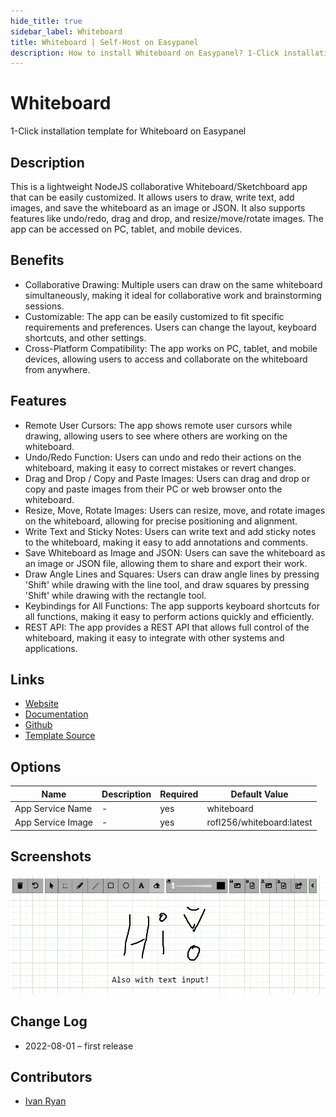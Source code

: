 ```yaml
---
hide_title: true
sidebar_label: Whiteboard
title: Whiteboard | Self-Host on Easypanel
description: How to install Whiteboard on Easypanel? 1-Click installation template for Whiteboard on Easypanel
---
```


<!-- generated -->

# Whiteboard

1-Click installation template for Whiteboard on Easypanel

## Description

This is a lightweight NodeJS collaborative Whiteboard/Sketchboard app that can be easily customized. It allows users to draw, write text, add images, and save the whiteboard as an image or JSON. It also supports features like undo/redo, drag and drop, and resize/move/rotate images. The app can be accessed on PC, tablet, and mobile devices.

## Benefits

- Collaborative Drawing: Multiple users can draw on the same whiteboard simultaneously, making it ideal for collaborative work and brainstorming sessions.
- Customizable: The app can be easily customized to fit specific requirements and preferences. Users can change the layout, keyboard shortcuts, and other settings.
- Cross-Platform Compatibility: The app works on PC, tablet, and mobile devices, allowing users to access and collaborate on the whiteboard from anywhere.

## Features

- Remote User Cursors: The app shows remote user cursors while drawing, allowing users to see where others are working on the whiteboard.
- Undo/Redo Function: Users can undo and redo their actions on the whiteboard, making it easy to correct mistakes or revert changes.
- Drag and Drop / Copy and Paste Images: Users can drag and drop or copy and paste images from their PC or web browser onto the whiteboard.
- Resize, Move, Rotate Images: Users can resize, move, and rotate images on the whiteboard, allowing for precise positioning and alignment.
- Write Text and Sticky Notes: Users can write text and add sticky notes to the whiteboard, making it easy to add annotations and comments.
- Save Whiteboard as Image and JSON: Users can save the whiteboard as an image or JSON file, allowing them to share and export their work.
- Draw Angle Lines and Squares: Users can draw angle lines by pressing 'Shift' while drawing with the line tool, and draw squares by pressing 'Shift' while drawing with the rectangle tool.
- Keybindings for All Functions: The app supports keyboard shortcuts for all functions, making it easy to perform actions quickly and efficiently.
- REST API: The app provides a REST API that allows full control of the whiteboard, making it easy to integrate with other systems and applications.

## Links

- [Website](https://github.com/cracker0dks/whiteboard)
- [Documentation](https://github.com/cracker0dks/whiteboard)
- [Github](https://github.com/cracker0dks/whiteboard)
- [Template Source](https://github.com/easypanel-io/templates/tree/main/templates/whiteboard)

## Options

Name | Description | Required | Default Value
-|-|-|-
App Service Name | - | yes | whiteboard
App Service Image | - | yes | rofl256/whiteboard:latest

## Screenshots

![Whiteboard Screenshot](./assets/screenshot.png)

## Change Log

- 2022-08-01 – first release

## Contributors

- [Ivan Ryan](https://github.com/ivanonpc-22)
